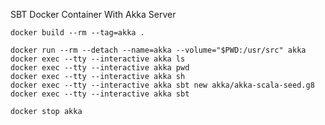 SBT Docker Container With Akka Server

    docker build --rm --tag=akka .

    docker run --rm --detach --name=akka --volume="$PWD:/usr/src" akka
    docker exec --tty --interactive akka ls
    docker exec --tty --interactive akka pwd
    docker exec --tty --interactive akka sh
    docker exec --tty --interactive akka sbt new akka/akka-scala-seed.g8
    docker exec --tty --interactive akka sbt

    docker stop akka


